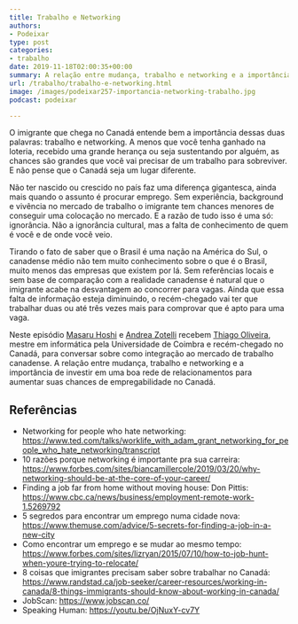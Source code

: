 ```yaml
---
title: Trabalho e Networking
authors:
- Podeixar
type: post
categories:
- trabalho
date: 2019-11-18T02:00:35+00:00
summary: A relação entre mudança, trabalho e networking e a importância de uma boa rede de relacionamentos para aumentar as chances de empregabilidade no Canadá.
url: /trabalho/trabalho-e-networking.html
image: /images/podeixar257-importancia-networking-trabalho.jpg
podcast: podeixar

---
```

O imigrante que chega no Canadá entende bem a importância dessas duas palavras: trabalho e networking. A menos que você tenha ganhado na loteria, recebido uma grande herança ou seja sustentando por alguém, as chances são grandes que você vai precisar de um trabalho para sobreviver. E não pense que o Canadá seja um lugar diferente.

Não ter nascido ou crescido no país faz uma diferença gigantesca, ainda mais quando o assunto é procurar emprego. Sem experiência, background e vivência no mercado de trabalho o imigrante tem chances menores de conseguir uma colocação no mercado. E a razão de tudo isso é uma só: ignorância. Não a ignorância cultural, mas a falta de conhecimento de quem é você e de onde você veio.

Tirando o fato de saber que o Brasil é uma nação na América do Sul, o canadense médio não tem muito conhecimento sobre o que é o Brasil, muito menos das empresas que existem por lá. Sem referências locais e sem base de comparação com a realidade canadense é natural que o imigrante acabe na desvantagem ao concorrer para vagas. Ainda que essa falta de informação esteja diminuindo, o recém-chegado vai ter que trabalhar duas ou até três vezes mais para comprovar que é apto para uma vaga.

Neste episódio [Masaru Hoshi][1] e <a rel="noopener noreferrer" target="_blank" href="http://htmledit.squarefree.com/berg">Andrea Zotelli</a> recebem <a rel="noreferrer noopener" aria-label="Thiago Oliveira (opens in a new tab)" href="https://www.linkedin.com/in/tasoliveira/" target="_blank">Thiago Oliveira</a>, mestre em informática pela Universidade de Coimbra e recém-chegado no Canadá, para conversar sobre como integração ao mercado de trabalho canadense. A relação entre mudança, trabalho e networking e a importância de investir em uma boa rede de relacionamentos para aumentar suas chances de empregabilidade no Canadá.<figure></figure> <figure class="wp-block-embed-youtube wp-block-embed is-type-video is-provider-youtube wp-embed-aspect-16-9 wp-has-aspect-ratio wp-embed-aspect-4-3">

<div class="wp-block-embed__wrapper">
  <span class="embed-youtube" style="text-align:center; display: block;"></span>
</div></figure>

## Referências

  * Networking for people who hate networking: <a href="https://www.ted.com/talks/worklife_with_adam_grant_networking_for_people_who_hate_networking/transcript" target="_blank" rel="noreferrer noopener" aria-label="https://www.ted.com/talks/worklife_with_adam_grant_networking_for_people_who_hate_networking/transcript (opens in a new tab)">https://www.ted.com/talks/worklife_with_adam_grant_networking_for_people_who_hate_networking/transcript</a>
  * 10 razões porque networking é importante pra sua carreira: <a rel="noreferrer noopener" target="_blank" href="https://www.forbes.com/sites/biancamillercole/2019/03/20/why-networking-should-be-at-the-core-of-your-career/">https://www.forbes.com/sites/biancamillercole/2019/03/20/why-networking-should-be-at-the-core-of-your-career/</a>
  * Finding a job far from home without moving house: Don Pittis: <a rel="noreferrer noopener" target="_blank" href="https://www.cbc.ca/news/business/employment-remote-work-1.5269792">https://www.cbc.ca/news/business/employment-remote-work-1.5269792</a>
  * 5 segredos para encontrar um emprego numa cidade nova: <a rel="noreferrer noopener" target="_blank" href="https://www.themuse.com/advice/5-secrets-for-finding-a-job-in-a-new-city">https://www.themuse.com/advice/5-secrets-for-finding-a-job-in-a-new-city</a>
  * Como encontrar um emprego e se mudar ao mesmo tempo: <a rel="noreferrer noopener" target="_blank" href="https://www.forbes.com/sites/lizryan/2015/07/10/how-to-job-hunt-when-youre-trying-to-relocate/">https://www.forbes.com/sites/lizryan/2015/07/10/how-to-job-hunt-when-youre-trying-to-relocate/</a>
  * 8 coisas que imigrantes precisam saber sobre trabalhar no Canadá: <a rel="noreferrer noopener" target="_blank" href="https://www.randstad.ca/job-seeker/career-resources/working-in-canada/8-things-immigrants-should-know-about-working-in-canada/">https://www.randstad.ca/job-seeker/career-resources/working-in-canada/8-things-immigrants-should-know-about-working-in-canada/</a>
  * JobScan: <a rel="noreferrer noopener" target="_blank" href="https://www.jobscan.co/">https://www.jobscan.co/</a>
  * Speaking Human: <a rel="noreferrer noopener" target="_blank" href="https://youtu.be/OjNuxY-cv7Y">https://youtu.be/OjNuxY-cv7Y</a>



 [1]: /japa
 [2]: https://vempra.ca/seguroviagem